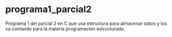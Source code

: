 # programa1_parcial2
Programa 1 del parcial 2 en C que usa estructura para almacenar datos y los va contando para la materia programacion estructurada.
